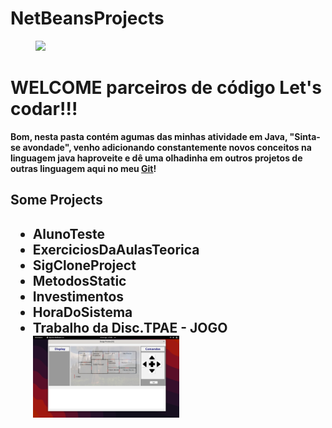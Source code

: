 # NetBeansProjects
 
  
<div id="img-topo">
<figure><img src="https://cdn.icon-icons.com/icons2/2699/PNG/512/java_logo_icon_168609.png"/></figure>
    <h1> <trong style="font-color: yellow">WELCOME<strong/> parceiros de código Let's codar!!!</h1>
</div>
    <p>Bom, nesta pasta contém agumas das minhas atividade em <Strong>Java</Strong>,
    "Sinta-se avondade", venho adicionando constantemente novos conceitos na linguagem java 
    haproveite e dê uma olhadinha em outros projetos de outras linguagem aqui no meu <a href="https://github.com/Sousa-Diin?tab=repositories">Git</a>!</p>
    <h2>Some Projects<h2/>
    <ul>
        <li>AlunoTeste</li>
        <li>ExerciciosDaAulasTeorica</li>
        <li>SigCloneProject</li>
        <li>MetodosStatic</li>
        <li>Investimentos</li>
        <li>HoraDoSistema</li>
        <li>Trabalho da Disc.TPAE - JOGO <a href="https://github.com/Sousa-Diin/NetBeansProjects/tree/main/EdicaoDoJogoZuul/src/edicaodojogozuul"/></li>
        <img width="50%" src="https://github.com/Sousa-Diin/NetBeansProjects/blob/main/EdicaoDoJogoZuul/src/edicaodojogozuul/img/Captura%20de%20tela%20de%202022-08-13%2017-08-16.png" alt="foto-jogo" target="blank"/>
    </ul>

